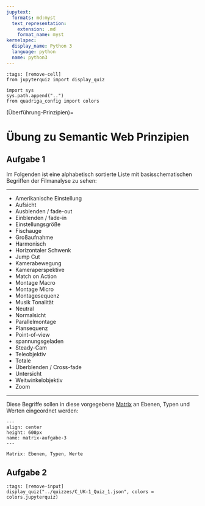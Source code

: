 ```yaml
---
jupytext:
  formats: md:myst
  text_representation:
    extension: .md
    format_name: myst
kernelspec:
  display_name: Python 3
  language: python
  name: python3
---
```

```{code-cell} ipython3
:tags: [remove-cell]
from jupyterquiz import display_quiz

import sys
sys.path.append("..")
from quadriga_config import colors
```
(Überführung-Prinzipien)=
# Übung zu Semantic Web Prinzipien
## Aufgabe 1

Im Folgenden ist eine alphabetisch sortierte Liste mit basisschematischen Begriffen der Filmanalyse zu sehen:

---

* Amerikanische Einstellung
* Aufsicht
* Ausblenden / fade-out
* Einblenden / fade-in
* Einstellungsgröße
* Fischauge
* Großaufnahme
* Harmonisch
* Horizontaler Schwenk
* Jump Cut
* Kamerabewegung
* Kameraperspektive
* Match on Action
* Montage Macro
* Montage Micro
* Montagesequenz
* Musik Tonalität
* Neutral
* Normalsicht
* Parallelmontage
* Plansequenz
* Point-of-view
* spannungsgeladen
* Steady-Cam
* Teleobjektiv
* Totale
* Überblenden / Cross-fade
* Untersicht
* Weitwinkelobjektiv
* Zoom

---

Diese Begriffe sollen in diese vorgegebene [Matrix](../assets/Einarbeiten_in_die_Filmontologie_Aufgabe_1_Quadriga.docx) an Ebenen, Typen und Werten eingeordnet werden: 
```{figure} ../assets/Matrix-A3.png
---
align: center
height: 600px
name: matrix-aufgabe-3
---

Matrix: Ebenen, Typen, Werte
```
## Aufgabe 2

```{code-cell} ipython3
:tags: [remove-input]
display_quiz("../quizzes/C_UK-1_Quiz_1.json", colors = colors.jupyterquiz)
```
